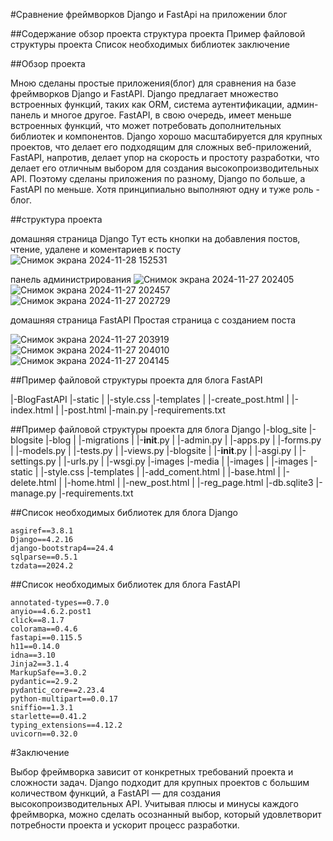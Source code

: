 #Сравнение фреймворков Django и FastApi на приложении блог


##Содержание
  обзор проекта
  структура проекта
  Пример файловой структуры проекта
  Список необходимых библиотек
  заключение


##Обзор проекта

  Мною сделаны простые приложения(блог) для сравнения на базе фреймворков Django и FastAPI. Django предлагает множество встроенных функций, таких как ORM,
  система аутентификации, админ-панель и многое другое. FastAPI, в свою очередь, имеет меньше встроенных функций, что может потребовать дополнительных библиотек и компонентов.
  Django хорошо масштабируется для крупных проектов, что делает его подходящим для сложных веб-приложений,
  FastAPI, напротив, делает упор на скорость и простоту разработки, что делает его отличным выбором для создания высокопроизводительных API. 
  Поэтому сделаны приложения по разному, Django по больше, а FastAPI по меньше. Хотя принципиально выполняют одну и туже роль - блог.


##структура проекта

  домашняя страница Django
   Тут есть кнопки на добавления постов, чтение, удалене и коментариев к посту
   ![Снимок экрана 2024-11-28 152531](https://github.com/user-attachments/assets/818b3e4d-b3a8-4fb1-bcb6-71e0c3ac839f)


   панель администрирования
   ![Снимок экрана 2024-11-27 202405](https://github.com/user-attachments/assets/715cfca0-fc2a-48a8-96bb-d8a83a103bc3)
   ![Снимок экрана 2024-11-27 202457](https://github.com/user-attachments/assets/d890e302-45e2-4ccf-90ef-887e9ac10aee)
   ![Снимок экрана 2024-11-27 202729](https://github.com/user-attachments/assets/45f9602e-a140-4aa6-95d4-934621c5af44)

   домашняя страница FastAPI
     Простая страница с созданием поста

   ![Снимок экрана 2024-11-27 203919](https://github.com/user-attachments/assets/30b00082-e16f-4098-b1fe-644f1321392f)
   ![Снимок экрана 2024-11-27 204010](https://github.com/user-attachments/assets/661131b7-eeef-40c6-8fa3-adaca75d82e5)
   ![Снимок экрана 2024-11-27 204145](https://github.com/user-attachments/assets/4b38687d-a905-4ea0-a608-657e630cf692)

   
##Пример файловой структуры проекта для блога FastAPI

|-BlogFastAPI
  |-static
  |   |-style.css
  |-templates
  |    |-create_post.html
  |    |-index.html
  |    |-post.html
  |-main.py
  |-requirements.txt


##Пример файловой структуры проекта для блога Django
|-blog_site
  |-blogsite
    |-blog
    |   |-migrations
    |   |-__init__.py
    |   |-admin.py
    |   |-apps.py
    |   |-forms.py
    |   |-models.py
    |   |-tests.py
    |   |-views.py
    |-blogsite
    |   |-__init__.py
    |   |-asgi.py
    |   |-settings.py
    |   |-urls.py
    |   |-wsgi.py
    |-images
    |-media
    |   |-images
    |     |-images
    |-static
    |   |-style.css
    |-templates
    |   |-add_coment.html
    |   |-base.html
    |   |-delete.html
    |   |-home.html
    |   |-new_post.html
    |   |-reg_page.html
    |-db.sqlite3
    |-manage.py
    |-requirements.txt


##Список необходимых библиотек для блога Django

    asgiref==3.8.1
    Django==4.2.16
    django-bootstrap4==24.4
    sqlparse==0.5.1
    tzdata==2024.2


##Список необходимых библиотек для блога FastAPI

    annotated-types==0.7.0
    anyio==4.6.2.post1
    click==8.1.7
    colorama==0.4.6
    fastapi==0.115.5
    h11==0.14.0
    idna==3.10
    Jinja2==3.1.4
    MarkupSafe==3.0.2
    pydantic==2.9.2
    pydantic_core==2.23.4
    python-multipart==0.0.17
    sniffio==1.3.1
    starlette==0.41.2
    typing_extensions==4.12.2
    uvicorn==0.32.0


#Заключение

  Выбор фреймворка зависит от конкретных требований проекта и сложности задач.
  Django подходит для крупных проектов с большим количеством функций,
  а FastAPI — для создания высокопроизводительных API. Учитывая плюсы и минусы каждого фреймворка, можно сделать осознанный выбор,
  который удовлетворит потребности проекта и ускорит процесс разработки.
